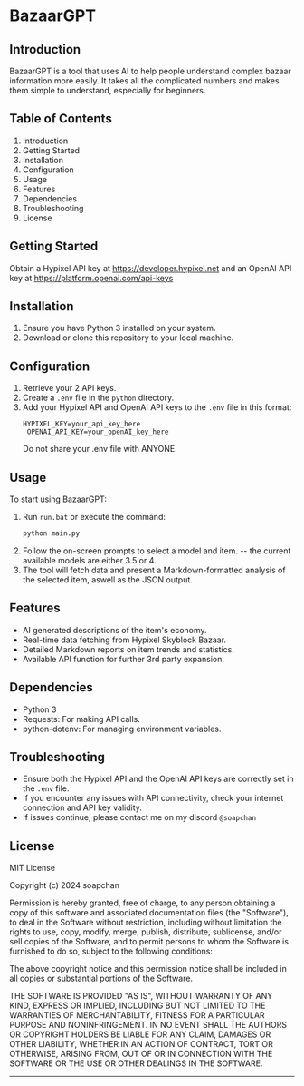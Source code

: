 
# BazaarGPT

## Introduction

BazaarGPT is a tool that uses AI to help people understand complex bazaar information more easily. It takes all the complicated numbers and makes them simple to understand, especially for beginners.
## Table of Contents

1. Introduction
2. Getting Started
3. Installation
4. Configuration
5. Usage
6. Features
7. Dependencies
8. Troubleshooting
9. License

## Getting Started

Obtain a Hypixel API key at https://developer.hypixel.net and an OpenAI API key at https://platform.openai.com/api-keys

## Installation

1. Ensure you have Python 3 installed on your system.
2. Download or clone this repository to your local machine.

## Configuration

1. Retrieve your 2 API keys.
2. Create a `.env` file in the `python` directory.
3. Add your Hypixel API and OpenAI API keys to the `.env` file in this format:
   ```
   HYPIXEL_KEY=your_api_key_here
    OPENAI_API_KEY=your_openAI_key_here
   ```
   Do not share your .env file with ANYONE.

## Usage

To start using BazaarGPT:

1. Run `run.bat` or execute the command:
   ```bash
   python main.py
   ```
2. Follow the on-screen prompts to select a model and item.
 -- the current available models are either 3.5 or 4.
3. The tool will fetch data and present a Markdown-formatted analysis of the selected item, aswell as the JSON output.

## Features

- AI generated descriptions of the item's economy.
- Real-time data fetching from Hypixel Skyblock Bazaar.
- Detailed Markdown reports on item trends and statistics.
- Available API function for further 3rd party expansion.

## Dependencies

- Python 3
- Requests: For making API calls.
- python-dotenv: For managing environment variables.

## Troubleshooting

- Ensure both the Hypixel API and the OpenAI API keys are correctly set in the `.env` file.
- If you encounter any issues with API connectivity, check your internet connection and API key validity.
- If issues continue, please contact me on my discord  `@soapchan`

## License

MIT License

Copyright (c) 2024 soapchan

Permission is hereby granted, free of charge, to any person obtaining a copy
of this software and associated documentation files (the "Software"), to deal
in the Software without restriction, including without limitation the rights
to use, copy, modify, merge, publish, distribute, sublicense, and/or sell
copies of the Software, and to permit persons to whom the Software is
furnished to do so, subject to the following conditions:

The above copyright notice and this permission notice shall be included in all
copies or substantial portions of the Software.

THE SOFTWARE IS PROVIDED "AS IS", WITHOUT WARRANTY OF ANY KIND, EXPRESS OR
IMPLIED, INCLUDING BUT NOT LIMITED TO THE WARRANTIES OF MERCHANTABILITY,
FITNESS FOR A PARTICULAR PURPOSE AND NONINFRINGEMENT. IN NO EVENT SHALL THE
AUTHORS OR COPYRIGHT HOLDERS BE LIABLE FOR ANY CLAIM, DAMAGES OR OTHER
LIABILITY, WHETHER IN AN ACTION OF CONTRACT, TORT OR OTHERWISE, ARISING FROM,
OUT OF OR IN CONNECTION WITH THE SOFTWARE OR THE USE OR OTHER DEALINGS IN THE
SOFTWARE.

---

